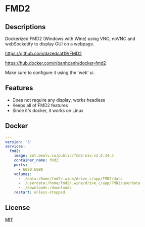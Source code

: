# FMD2

## Descriptions

Dockerized FMD2 (Windows with Wine) using VNC, noVNC and webSocketify to display GUI on a webpage.

<https://github.com/dazedcat19/FMD2>

<https://hub.docker.com/r/banhcanh/docker-fmd2>

Make sure to configure it using the 'web' ui.

## Features

- Does not require any display, works headless
- Keeps all of FMD2 features
- Since it's docker, it works on Linux

## Docker

```yaml
---
version: '3'
services:
  fmd2:
    image: zot.bealv.io/public/fmd2-nix:v2.0.34.5
    container_name: fmd2
    ports:
      - 6080:6080
    volumes:
      - ./data:/home/fmd2/.wine/drive_c/app/FMD2/data
      - ./userdata:/home/fmd2/.wine/drive_c/app/FMD2/userdata
      - ./downloads:/downloads
    restart: unless-stopped
```

## License

[MIT](https://choosealicense.com/licenses/mit/)
